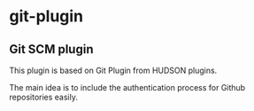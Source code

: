 git-plugin
==========

## Git SCM plugin

This plugin is based on Git Plugin from HUDSON plugins.

The main idea is to include the authentication process for Github repositories easily.
 
